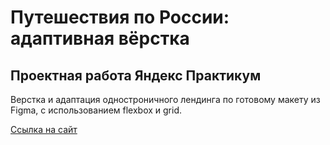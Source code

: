 <h1>Путешествия по России: адаптивная вёрстка</h1>
<h2>Проектная работа Яндекс Практикум</h2>
<p>Верстка и адаптация одностроничного лендинга по готовому макету из Figma, с использованием flexbox и grid.</p>
<a href="https://annaakker.github.io/russian-travel/"> Cсылка на сайт</a> 

